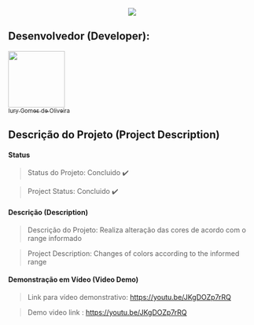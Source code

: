 <p align="center">
  <img src="https://github.com/iurygdeoliveira/Front-End/blob/master/CORES/img/CORES.jpg">
</p>

## Desenvolvedor (Developer):

[<img src="https://avatars3.githubusercontent.com/u/30157522?s=460&u=30d3397df3e4655b6fa8047ac27052569cf7db78&v=4" width=115><br><sub>Iury Gomes de Oliveira</sub>](https://github.com/iurygdeoliveira)

## Descrição do Projeto (Project Description)

#### Status

> Status do Projeto: Concluido :heavy_check_mark:

> Project Status: Concluido :heavy_check_mark:

#### Descrição (Description)

> Descrição do Projeto: Realiza alteração das cores de acordo com o range informado

> Project Description: Changes of colors according to the informed range

#### Demonstração em Vídeo (Video Demo)

> Link para vídeo demonstrativo: https://youtu.be/JKgDOZp7rRQ

> Demo video link : https://youtu.be/JKgDOZp7rRQ
